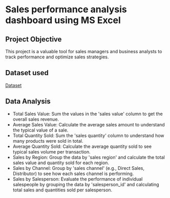 # Sales performance analysis dashboard using MS Excel
## Project Objective
This project is a valuable tool for sales managers and business analysts to track performance and optimize sales strategies.
## Dataset used
[Dataset](https://github.com/sammylamuel/Sales-Performance-Analysis-Dashboard/blob/main/excel%20sales%20project.xlsx)
## Data Analysis
- Total Sales Value: Sum the values in the 'sales value' column to get the overall sales revenue.
- Average Sales Value: Calculate the average sales amount to understand the typical value of a sale.
- Total Quantity Sold: Sum the 'sales quantity' column to understand how many products were sold in total.
- Average Quantity Sold: Calculate the average quantity sold to see typical sales volume per transaction.
- Sales by Region: Group the data by 'sales region' and calculate the total sales value and quantity sold for each region.
- Sales by Channel: Group by 'sales channel' (e.g., Direct Sales, Distributor) to see how each sales channel is performing.
- Sales by Salesperson: Evaluate the performance of individual salespeople by grouping the data by 'salesperson_id' and calculating total sales and quantities sold per salesperson.


